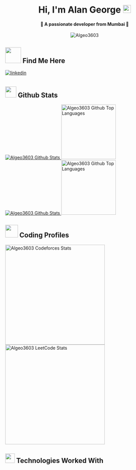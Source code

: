 <!--
**Algeo3603/Algeo3603** is a ✨ _special_ ✨ repository because its `README.md` (this file) appears on your GitHub profile.
-->
<h1 align="center">Hi, I'm Alan George <img src = "https://raw.githubusercontent.com/MartinHeinz/MartinHeinz/master/wave.gif" width="25"></h1>
<h4 align="center">👾 A passionate developer from Mumbai 👾</h4>

<p align="center"> <img src="https://komarev.com/ghpvc/?username=Algeo3603&label=Profile%20views&color=008080&style=for-the-badge&logo=eye" alt="Algeo3603"/> </p>

## <img src = "https://raw.githubusercontent.com/ShahriarShafin/ShahriarShafin/main/Assets/handshake.gif" width = "50"> Find Me Here 
<a href="https://www.linkedin.com/in/alangeorge3603/" target="_blank">
<img src=https://img.shields.io/badge/linkedin-%231E77B5.svg?&style=for-the-badge&logo=linkedin&logoColor=white alt=linkedin style="margin-bottom: 5px;" />
</a>

## <img src = "https://media.giphy.com/media/THXLeSZQK9yOVNa1Iy/giphy.gif" width = "35"> Github Stats
<span>
<a href="https://github.com/Algeo3603">
<!-- <img height="173" src="https://github-readme-stats-redheadphone.vercel.app/api/top-langs/?username=Algeo3603&layout=compact&langs_count=6&theme=github_dark&border_color=404040" alt="Algeo3603 Github Top Languages" /> -->
<!-- <img height="173" src="https://github-readme-stats-redheadphone.vercel.app/api?username=Algeo3603&show_icons=true&count_private=true&theme=github_dark&border_color=404040" alt="Algeo3603 Github Stats" /> -->
<img src="https://github-readme-stats-algeo.vercel.app/api?username=Algeo3603&show_icons=true&theme=merko" alt="Algeo3603 Github Stats"/>
<img height="173" src="https://github-readme-stats-algeo.vercel.app/api/top-langs/?username=Algeo3603&layout=compact&theme=dark" alt="Algeo3603 Github Top Languages"/>
</a>
</span>

<span>
<a href="https://github.com/Algeo3603">
<!-- <img height="173" src="https://github-readme-stats-redheadphone.vercel.app/api/top-langs/?username=Algeo3603&layout=compact&langs_count=6&theme=github_dark&border_color=404040" alt="Algeo3603 Github Top Languages" /> -->
<!-- <img height="173" src="https://github-readme-stats-redheadphone.vercel.app/api?username=Algeo3603&show_icons=true&count_private=true&theme=github_dark&border_color=404040" alt="Algeo3603 Github Stats" /> -->
<img src="https://github-readme-stats.vercel.app/api?username=Algeo3603&show_icons=true&theme=merko" alt="Algeo3603 Github Stats"/>
<img height="173" src="https://github-readme-stats.vercel.app/api/top-langs/?username=Algeo3603&layout=compact&theme=dark" alt="Algeo3603 Github Top Languages"/>
</a>
</span>


## <img src = "https://media.giphy.com/media/v1.Y2lkPTc5MGI3NjExeTNlNDJsY3VlMzN4cmN5ZjVrMzZ2aGZucWNhMWszN3k0Y3JqZDdvdCZlcD12MV9naWZzX3NlYXJjaCZjdD1n/YnkMcHgNIMW4Yfmjxr/giphy.gif" width = "40"> Coding Profiles
<span>
<a href="https://codeforces.com/profile/Algeo3603">
<img height="316" src="https://codeforces-readme-stats.vercel.app/api/card?username=Algeo3603&theme=github_dark&force_username=true&border_color=404040" alt="Algeo3603 Codeforces Stats"/>
</a>
<a href="https://leetcode.com/u/Algeo3603/">
<img height="316" src="https://leetcard.jacoblin.cool/Algeo3603?theme=dark&font=Ubuntu&cache=14400&ext=contest" alt="Algeo3603 LeetCode Stats"/>
</a>
</span>

## <img src = "https://media2.giphy.com/media/QssGEmpkyEOhBCb7e1/giphy.gif?cid=ecf05e47a0n3gi1bfqntqmob8g9aid1oyj2wr3ds3mg700bl&rid=giphy.gif" width = "30"> Technologies Worked With
